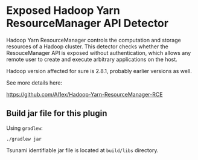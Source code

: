 # Exposed Hadoop Yarn ResourceManager API Detector

Hadoop Yarn ResourceManager controls the computation and storage resources of a
Hadoop cluster. This detector checks whether the ResouceManager API is exposed
without authentication, which allows any remote user to create and execute
arbitrary applications on the host.

Hadoop version affected for sure is 2.8.1, probably earlier versions as well.

See more details here:

https://github.com/Al1ex/Hadoop-Yarn-ResourceManager-RCE

## Build jar file for this plugin

Using `gradlew`:

```shell
./gradlew jar
```

Tsunami identifiable jar file is located at `build/libs` directory.

